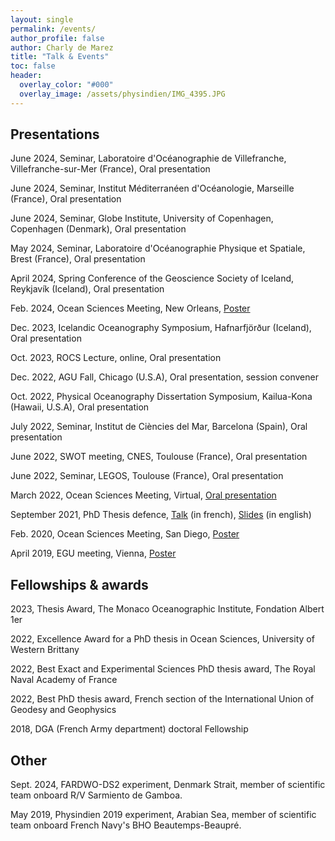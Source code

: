 ```yaml
---
layout: single 
permalink: /events/
author_profile: false
author: Charly de Marez
title: "Talk & Events"
toc: false
header:
  overlay_color: "#000"
  overlay_image: /assets/physindien/IMG_4395.JPG
---
```

## Presentations 

<p> June 2024, Seminar, Laboratoire d'Océanographie de Villefranche, Villefranche-sur-Mer (France), Oral presentation</p>

<p> June 2024, Seminar, Institut Méditerranéen d'Océanologie, Marseille (France), Oral presentation</p>

<p> June 2024, Seminar, Globe Institute, University of Copenhagen, Copenhagen (Denmark), Oral presentation</p>

<p> May 2024, Seminar, Laboratoire d'Océanographie Physique et Spatiale, Brest (France), Oral presentation</p>

<p> April 2024, Spring Conference of the Geoscience Society of Iceland, Reykjavík (Iceland), Oral presentation</p>

<p> Feb. 2024, Ocean Sciences Meeting, New Orleans, <a href="/assets/OS2024_acc_1584223.pdf">Poster</a></p>

<p> Dec. 2023, Icelandic Oceanography Symposium, Hafnarfjörður (Iceland), Oral presentation </p> 

<p> Oct. 2023, ROCS Lecture, online, Oral presentation </p> 

<p> Dec. 2022, AGU Fall, Chicago (U.S.A), Oral presentation, session convener </p> 
  
<p> Oct. 2022, Physical Oceanography Dissertation Symposium, Kailua-Kona (Hawaii, U.S.A), Oral presentation </p> 

<p> July 2022, Seminar, Institut de Ciències del Mar, Barcelona (Spain), Oral presentation</p>

<p> June 2022, SWOT meeting, CNES, Toulouse (France), Oral presentation</p>

<p> June 2022, Seminar, LEGOS, Toulouse (France), Oral presentation</p>

<p> March 2022, Ocean Sciences Meeting, Virtual, <a href="https://youtu.be/DLXDXgitxIs">Oral presentation</a></p>

<p>  September 2021, PhD Thesis defence, <a href="https://youtu.be/po4KssS-vCA.">Talk</a> (in french), <a href="/assets/SOUTENANCE_V2_compressed_no_anim.pdf">Slides</a> (in english)</p> 

<p> Feb. 2020, Ocean Sciences Meeting, San Diego, <a href="/assets/OS2020.pdf">Poster</a></p>

<p> April 2019, EGU meeting, Vienna, <a href="/assets/EGU2019.pdf">Poster</a></p>

## Fellowships & awards 

<p> 2023, Thesis Award, The Monaco Oceanographic Institute, Fondation Albert 1er </p> 

<p> 2022, Excellence Award for a PhD thesis in Ocean Sciences, University of Western Brittany</p> 
  
<p>2022, Best Exact and Experimental Sciences PhD thesis award, The Royal Naval Academy of France</p> 
  
<p>2022, Best PhD thesis award, French section of the International Union of Geodesy and Geophysics</p> 
  
<p>2018, DGA (French Army department) doctoral Fellowship</p> 


## Other 

<p> Sept. 2024, FARDWO-DS2 experiment, Denmark Strait, member of scientific team onboard R/V Sarmiento de Gamboa.

<p> May 2019, Physindien 2019 experiment, Arabian Sea, member of scientific team onboard French Navy's BHO Beautemps-Beaupré.


